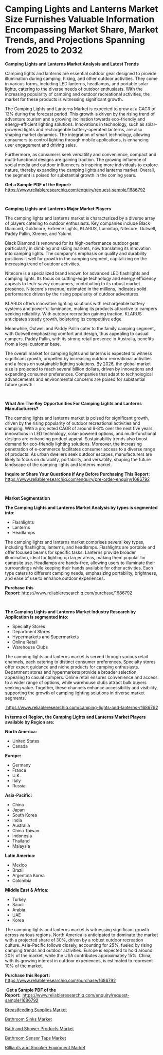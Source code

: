 <p><h1>Camping Lights and Lanterns Market Size Furnishes Valuable Information Encompassing Market Share, Market Trends, and Projections Spanning from 2025 to 2032</h1></p><p><strong>Camping Lights and Lanterns Market Analysis and Latest Trends</strong></p>
<p><p>Camping lights and lanterns are essential outdoor gear designed to provide illumination during camping, hiking, and other outdoor activities. They come in various forms, including LED lanterns, headlamps, and portable solar lights, catering to the diverse needs of outdoor enthusiasts. With the increasing popularity of camping and outdoor recreational activities, the market for these products is witnessing significant growth.</p><p>The Camping Lights and Lanterns Market is expected to grow at a CAGR of 13% during the forecast period. This growth is driven by the rising trend of adventure tourism and a growing inclination towards eco-friendly and energy-efficient lighting solutions. Innovations in technology, such as solar-powered lights and rechargeable battery-operated lanterns, are also shaping market dynamics. The integration of smart technology, allowing consumers to control lighting through mobile applications, is enhancing user engagement and driving sales. </p><p>Furthermore, as consumers seek versatility and convenience, compact and multi-functional designs are gaining traction. The growing influence of social media and outdoor influencers is inspiring more individuals to explore nature, thereby expanding the camping lights and lanterns market. Overall, the segment is poised for substantial growth in the coming years.</p></p>
<p><strong>Get a Sample PDF of the Report:&nbsp;</strong> <a href="https://www.reliableresearchiq.com/enquiry/request-sample/1686792?utm_campaign=1082&utm_medium=2&utm_source=Github&utm_content=ia&utm_term=05042025&utm_id=camping-lights-and-lanterns">https://www.reliableresearchiq.com/enquiry/request-sample/1686792</a></p>
<p>&nbsp;</p>
<p><strong>Camping Lights and Lanterns Major Market Players</strong></p>
<p><p>The camping lights and lanterns market is characterized by a diverse array of players catering to outdoor enthusiasts. Key companies include Black Diamond, Goldmore, Extreme Lights, KLARUS, Lumintop, Nitecore, Outwell, Paddy Pallin, Xtreme, and Yalumi. </p><p>Black Diamond is renowned for its high-performance outdoor gear, particularly in climbing and skiing markets, now translating its innovation into camping lights. The company's emphasis on quality and durability positions it well for growth in the camping segment, capitalizing on the increasing trend of outdoor activities.</p><p>Nitecore is a specialized brand known for advanced LED flashlights and camping lights. Its focus on cutting-edge technology and energy efficiency appeals to tech-savvy consumers, contributing to its robust market presence. Nitecore's revenue, estimated in the millions, indicates solid performance driven by the rising popularity of outdoor adventures.</p><p>KLARUS offers innovative lighting solutions with rechargeable battery systems and powerful luminance, making its products attractive to campers seeking reliability. With outdoor recreation gaining traction, KLARUS anticipates steady growth, bolstering its competitive edge.</p><p>Meanwhile, Outwell and Paddy Pallin cater to the family camping segment, with Outwell emphasizing comfort and design, thus appealing to casual campers. Paddy Pallin, with its strong retail presence in Australia, benefits from a loyal customer base. </p><p>The overall market for camping lights and lanterns is expected to witness significant growth, propelled by increasing outdoor recreational activities and a focus on sustainable lighting solutions. By 2026, the global market size is projected to reach several billion dollars, driven by innovations and expanding consumer preferences. Companies that adapt to technological advancements and environmental concerns are poised for substantial future growth.</p></p>
<p>&nbsp;</p>
<p><strong>What Are The Key Opportunities For Camping Lights and Lanterns Manufacturers?</strong></p>
<p><p>The camping lights and lanterns market is poised for significant growth, driven by the rising popularity of outdoor recreational activities and camping. With a projected CAGR of around 6-8% over the next five years, innovations in LED technology, solar-powered options, and multi-functional designs are enhancing product appeal. Sustainability trends also boost demand for eco-friendly lighting solutions. Moreover, the increasing penetration of e-commerce facilitates consumer access to a diverse range of products. As urban dwellers seek outdoor escapes, manufacturers are likely to focus on durability, portability, and versatility, shaping the future landscape of the camping lights and lanterns market.</p></p>
<p><strong>Inquire or Share Your Questions If Any Before Purchasing This Report:</strong> <a href="https://www.reliableresearchiq.com/enquiry/pre-order-enquiry/1686792?utm_campaign=1082&utm_medium=2&utm_source=Github&utm_content=ia&utm_term=05042025&utm_id=camping-lights-and-lanterns">https://www.reliableresearchiq.com/enquiry/pre-order-enquiry/1686792</a></p>
<p>&nbsp;</p>
<p><strong>Market Segmentation</strong></p>
<p><strong>The Camping Lights and Lanterns Market Analysis by types is segmented into:</strong></p>
<p><ul><li>Flashlights</li><li>Lanterns</li><li>Headlamps</li></ul></p>
<p><p>The camping lights and lanterns market comprises several key types, including flashlights, lanterns, and headlamps. Flashlights are portable and offer focused beams for specific tasks. Lanterns provide broader illumination, ideal for lighting up larger areas, making them popular for campsite use. Headlamps are hands-free, allowing users to illuminate their surroundings while keeping their hands available for other activities. Each type caters to different camping needs, emphasizing portability, brightness, and ease of use to enhance outdoor experiences.</p></p>
<p><strong>Purchase this Report:&nbsp;</strong><a href="https://www.reliableresearchiq.com/purchase/1686792?utm_campaign=1082&utm_medium=2&utm_source=Github&utm_content=ia&utm_term=05042025&utm_id=camping-lights-and-lanterns">https://www.reliableresearchiq.com/purchase/1686792</a></p>
<p>&nbsp;</p>
<p><strong>The Camping Lights and Lanterns Market Industry Research by Application is segmented into:</strong></p>
<p><ul><li>Specialty Stores</li><li>Department Stores</li><li>Hypermarkets and Supermarkets</li><li>Online Retail</li><li>Warehouse Clubs</li></ul></p>
<p><p>The camping lights and lanterns market is served through various retail channels, each catering to distinct consumer preferences. Specialty stores offer expert guidance and niche products for camping enthusiasts. Department stores and hypermarkets provide a broader selection, appealing to casual campers. Online retail ensures convenience and access to a wider range of options, while warehouse clubs attract bulk buyers seeking value. Together, these channels enhance accessibility and visibility, supporting the growth of camping lighting solutions in diverse market segments.</p></p>
<p><a href="https://www.reliableresearchiq.com/camping-lights-and-lanterns-r1686792?utm_campaign=1082&utm_medium=2&utm_source=Github&utm_content=ia&utm_term=05042025&utm_id=camping-lights-and-lanterns">&nbsp;https://www.reliableresearchiq.com/camping-lights-and-lanterns-r1686792</a></p>
<p><strong>In terms of Region, the Camping Lights and Lanterns Market Players available by Region are:</strong></p>
<p>
    <p> <strong> North America: </strong>
        <ul>
            <li>United States</li>
            <li>Canada</li>
        </ul>
        </p> 
    <p> <strong> Europe: </strong>
        <ul>
            <li>Germany</li>
            <li>France</li>
            <li>U.K.</li>
            <li>Italy</li>
            <li>Russia</li>
        </ul>
        </p> 
    <p> <strong> Asia-Pacific: </strong>
        <ul>
            <li>China</li>
            <li>Japan</li>
            <li>South Korea</li>
            <li>India</li>
            <li>Australia</li>
            <li>China Taiwan</li>
            <li>Indonesia</li>
            <li>Thailand</li>
            <li>Malaysia</li>
        </ul>
        </p> 
    <p> <strong> Latin America: </strong>
        <ul>
            <li>Mexico</li>
            <li>Brazil</li>
            <li>Argentina Korea</li>
            <li>Colombia</li>
        </ul>
        </p> 
    <p> <strong> Middle East & Africa: </strong>
        <ul>
            <li>Turkey</li>
            <li>Saudi</li>
            <li>Arabia</li>
            <li>UAE</li>
            <li>Korea</li>
        </ul>
    </p>
    </p>
<p><p>The camping lights and lanterns market is witnessing significant growth across various regions. North America is anticipated to dominate the market with a projected share of 30%, driven by a robust outdoor recreation culture. Asia-Pacific follows closely, accounting for 25%, fueled by rising camping trends and outdoor activities. Europe is expected to hold around 20% of the market, while the USA contributes approximately 15%. China, with its growing interest in outdoor experiences, is estimated to represent 10% of the market.</p></p>
<p><strong>Purchase this Report: </strong><a href="https://www.reliableresearchiq.com/purchase/1686792?utm_campaign=1082&utm_medium=2&utm_source=Github&utm_content=ia&utm_term=05042025&utm_id=camping-lights-and-lanterns">https://www.reliableresearchiq.com/purchase/1686792</a></p>
<p>&nbsp;<strong>Get a Sample PDF of the Report:&nbsp;&nbsp;</strong><a href="https://www.reliableresearchiq.com/enquiry/request-sample/1686792?utm_campaign=1082&utm_medium=2&utm_source=Github&utm_content=ia&utm_term=05042025&utm_id=camping-lights-and-lanterns">https://www.reliableresearchiq.com/enquiry/request-sample/1686792</a></p>
<p><strong></strong></p>
<p><p><a href="https://github.com/mgapeak/Market-Research-Report-List-1/blob/main/breastfeeding-supplies-market.md?utm_campaign=1082&utm_medium=2&utm_source=Github&utm_content=ia&utm_term=05042025&utm_id=camping-lights-and-lanterns">Breastfeeding Supplies Market</a></p><p><a href="https://github.com/owaysusing/Market-Research-Report-List-1/blob/main/bathroom-sinks-market.md?utm_campaign=1082&utm_medium=2&utm_source=Github&utm_content=ia&utm_term=05042025&utm_id=camping-lights-and-lanterns">Bathroom Sinks Market</a></p><p><a href="https://github.com/gambokaiohjr/Market-Research-Report-List-1/blob/main/bath-and-shower-products-market.md?utm_campaign=1082&utm_medium=2&utm_source=Github&utm_content=ia&utm_term=05042025&utm_id=camping-lights-and-lanterns">Bath and Shower Products Market</a></p><p><a href="https://github.com/aijazdeitzbq/Market-Research-Report-List-1/blob/main/bathroom-sensor-taps-market.md?utm_campaign=1082&utm_medium=2&utm_source=Github&utm_content=ia&utm_term=05042025&utm_id=camping-lights-and-lanterns">Bathroom Sensor Taps Market</a></p><p><a href="https://github.com/monacaquddus/Market-Research-Report-List-1/blob/main/billiards-and-snooker-equipment-market.md?utm_campaign=1082&utm_medium=2&utm_source=Github&utm_content=ia&utm_term=05042025&utm_id=camping-lights-and-lanterns">Billiards and Snooker Equipment Market</a></p></p>